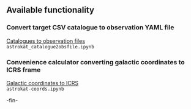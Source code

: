 ## Available functionality

### Convert target CSV catalogue to observation YAML file

[Catalogues to observation files](https://github.com/ska-sa/astrokat/wiki/Catalogues-to-observation-files)   
`astrokat_catalogue2obsfile.ipynb`

### Convenience calculator converting galactic coordinates to ICRS frame
[Galactic coordinates to ICRS](https://github.com/ska-sa/astrokat/wiki/Galactic-coordinates-to-ICRS)    
`astrokat-coords.ipynb`

-fin-
